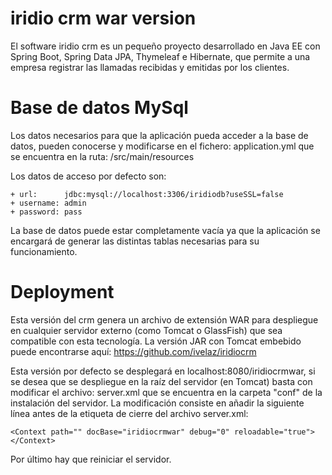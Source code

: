 # iridio crm war version
El software iridio crm es un pequeño proyecto desarrollado en Java EE con Spring Boot, Spring Data JPA, Thymeleaf e Hibernate, que permite a una empresa registrar las llamadas recibidas y emitidas por los clientes. 

# Base de datos MySql
Los datos necesarios para que la aplicación pueda acceder a la base de datos, pueden conocerse y modificarse en el fichero: application.yml que se encuentra en la ruta: /src/main/resources

Los datos de acceso por defecto son:

    + url:      jdbc:mysql://localhost:3306/iridiodb?useSSL=false
    + username: admin
    + password: pass
    
La base de datos puede estar completamente vacía ya que la aplicación se encargará de generar las distintas tablas necesarias para su funcionamiento.

# Deployment
Esta versión del crm genera un archivo de extensión WAR para despliegue en cualquier servidor externo (como Tomcat o GlassFish) que sea compatible con esta tecnología. La versión JAR con Tomcat embebido puede encontrarse aquí: https://github.com/ivelaz/iridiocrm

Esta versión por defecto se desplegará en localhost:8080/iridiocrmwar, si se desea que se despliegue en la raíz del servidor (en Tomcat) basta con modificar el archivo: server.xml que se encuentra en la carpeta "conf" de la instalación del servidor. La modificación consiste en añadir la siguiente línea antes de la etiqueta de cierre </Host> del archivo server.xml:

	<Context path="" docBase="iridiocrmwar" debug="0" reloadable="true"></Context>

Por último hay que reiniciar el servidor.



